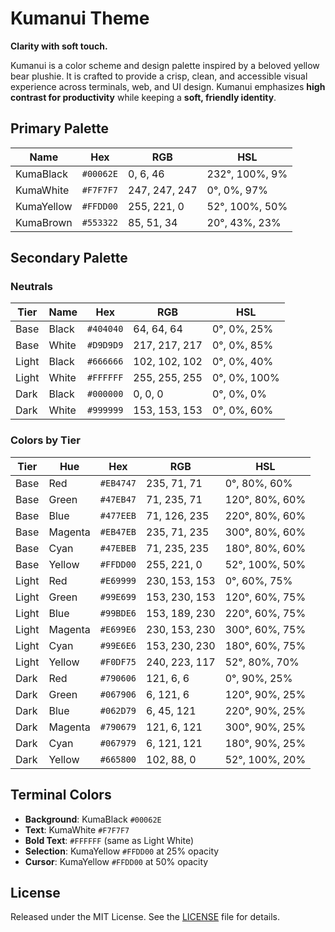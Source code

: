 # Kumanui Theme

**Clarity with soft touch.**

Kumanui is a color scheme and design palette inspired by a beloved yellow bear plushie. It is crafted to provide a crisp, clean, and accessible visual experience across terminals, web, and UI design. Kumanui emphasizes **high contrast for productivity** while keeping a **soft, friendly identity**.


## Primary Palette

| Name        | Hex       | RGB           | HSL            |
|-------------|-----------|---------------|----------------|
| KumaBlack   | `#00062E` | 0, 6, 46      | 232°, 100%, 9% |
| KumaWhite   | `#F7F7F7` | 247, 247, 247 | 0°, 0%, 97%    |
| KumaYellow  | `#FFDD00` | 255, 221, 0   | 52°, 100%, 50% |
| KumaBrown   | `#553322` | 85, 51, 34    | 20°, 43%, 23%  |


## Secondary Palette

### Neutrals

| Tier  | Name   | Hex       | RGB           | HSL          |
|-------|--------|-----------|---------------|--------------|
| Base  | Black  | `#404040` | 64, 64, 64    | 0°, 0%, 25%  |
| Base  | White  | `#D9D9D9` | 217, 217, 217 | 0°, 0%, 85%  |
| Light | Black  | `#666666` | 102, 102, 102 | 0°, 0%, 40%  |
| Light | White  | `#FFFFFF` | 255, 255, 255 | 0°, 0%, 100% |
| Dark  | Black  | `#000000` | 0, 0, 0       | 0°, 0%, 0%   |
| Dark  | White  | `#999999` | 153, 153, 153 | 0°, 0%, 60%  |

### Colors by Tier

| Tier  | Hue      | Hex       | RGB           | HSL            |
|-------|----------|-----------|---------------|----------------|
| Base  | Red      | `#EB4747` | 235, 71, 71   | 0°, 80%, 60%   |
| Base  | Green    | `#47EB47` | 71, 235, 71   | 120°, 80%, 60% |
| Base  | Blue     | `#477EEB` | 71, 126, 235  | 220°, 80%, 60% |
| Base  | Magenta  | `#EB47EB` | 235, 71, 235  | 300°, 80%, 60% |
| Base  | Cyan     | `#47EBEB` | 71, 235, 235  | 180°, 80%, 60% |
| Base  | Yellow   | `#FFDD00` | 255, 221, 0   | 52°, 100%, 50% |
| Light | Red      | `#E69999` | 230, 153, 153 | 0°, 60%, 75%   |
| Light | Green    | `#99E699` | 153, 230, 153 | 120°, 60%, 75% |
| Light | Blue     | `#99BDE6` | 153, 189, 230 | 220°, 60%, 75% |
| Light | Magenta  | `#E699E6` | 230, 153, 230 | 300°, 60%, 75% |
| Light | Cyan     | `#99E6E6` | 153, 230, 230 | 180°, 60%, 75% |
| Light | Yellow   | `#F0DF75` | 240, 223, 117 | 52°, 80%, 70%  |
| Dark  | Red      | `#790606` | 121, 6, 6     | 0°, 90%, 25%   |
| Dark  | Green    | `#067906` | 6, 121, 6     | 120°, 90%, 25% |
| Dark  | Blue     | `#062D79` | 6, 45, 121    | 220°, 90%, 25% |
| Dark  | Magenta  | `#790679` | 121, 6, 121   | 300°, 90%, 25% |
| Dark  | Cyan     | `#067979` | 6, 121, 121   | 180°, 90%, 25% |
| Dark  | Yellow   | `#665800` | 102, 88, 0    | 52°, 100%, 20% |


## Terminal Colors
- **Background**: KumaBlack `#00062E`
- **Text**: KumaWhite `#F7F7F7`
- **Bold Text**: `#FFFFFF` (same as Light White)
- **Selection**: KumaYellow `#FFDD00` at 25% opacity
- **Cursor**: KumaYellow `#FFDD00` at 50% opacity


## License
Released under the MIT License. See the [LICENSE](LICENSE) file for details.
